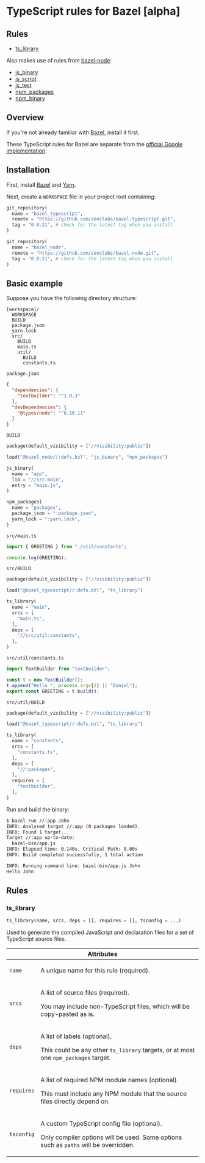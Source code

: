# TypeScript rules for Bazel [alpha]

## Rules

- [ts_library](#ts_library)

Also makes use of rules from [bazel-node](https://github.com/zenclabs/bazel-node):
- [js_binary](https://github.com/zenclabs/bazel-node#js_binary)
- [js_script](https://github.com/zenclabs/bazel-node#js_script)
- [js_test](https://github.com/zenclabs/bazel-node#js_test)
- [npm_packages](https://github.com/zenclabs/bazel-node#npm_packages)
- [npm_binary](https://github.com/zenclabs/bazel-node#npm_binary)

## Overview

If you're not already familiar with [Bazel](https://bazel.build), install it first.

These TypeScript rules for Bazel are separate from the [official Google
implementation](https://github.com/bazelbuild/rules_typescript).

## Installation

First, install [Bazel](https://docs.bazel.build/versions/master/install.html) and [Yarn](https://yarnpkg.com/lang/en/docs/install).

Next, create a `WORKSPACE` file in your project root containing:

```python
git_repository(
  name = "bazel_typescript",
  remote = "https://github.com/zenclabs/bazel-typescript.git",
  tag = "0.0.21", # check for the latest tag when you install
)

git_repository(
  name = "bazel_node",
  remote = "https://github.com/zenclabs/bazel-node.git",
  tag = "0.0.11", # check for the latest tag when you install
)
```

## Basic example

Suppose you have the following directory structure:

```
[workspace]/
  WORKSPACE
  BUILD
  package.json
  yarn.lock
  src/
    BUILD
    main.ts
    util/
      BUILD
      constants.ts
```

`package.json`

```json
{
  "dependencies": {
    "textbuilder": "^1.0.3"
  },
  "devDependencies": {
    "@types/node": "^8.10.11"
  }
}
```

`BUILD`

```python
package(default_visibility = ["//visibility:public"])

load("@bazel_node//:defs.bzl", "js_binary", "npm_packages")

js_binary(
  name = "app",
  lib = "//src:main",
  entry = "main.js",
)

npm_packages(
  name = "packages",
  package_json = ":package.json",
  yarn_lock = ":yarn.lock",
)
```

`src/main.ts`

```typescript
import { GREETING } from "./util/constants";

console.log(GREETING);
```

`src/BUILD`

```python
package(default_visibility = ["//visibility:public"])

load("@bazel_typescript//:defs.bzl", "ts_library")

ts_library(
  name = "main",
  srcs = [
    "main.ts",
  ],
  deps = [
    "//src/util:constants",
  ],
)
```

`src/util/constants.ts`

```typescript
import TextBuilder from "textbuilder";

const t = new TextBuilder();
t.append("Hello ", process.argv[2] || "Daniel");
export const GREETING = t.build();
```

`src/util/BUILD`

```python
package(default_visibility = ["//visibility:public"])

load("@bazel_typescript//:defs.bzl", "ts_library")

ts_library(
  name = "constants",
  srcs = [
    "constants.ts",
  ],
  deps = [
    "//:packages",
  ],
  requires = [
    "textbuilder",
  ],
)
```

Run and build the binary:
```sh
$ bazel run //:app John
INFO: Analysed target //:app (0 packages loaded).
INFO: Found 1 target...
Target //:app up-to-date:
  bazel-bin/app.js
INFO: Elapsed time: 0.140s, Critical Path: 0.00s
INFO: Build completed successfully, 1 total action

INFO: Running command line: bazel-bin/app.js John
Hello John
```

## Rules

### ts_library

```python
ts_library(name, srcs, deps = [], requires = [], tsconfig = ...)
```

Used to generate the compiled JavaScript and declaration files for a set of
TypeScript source files.

<table>
  <thead>
    <tr>
      <th colspan="2">Attributes</th>
    </tr>
  </thead>
  <tbody>
    <tr>
      <td><code>name</code></td>
      <td>
        <p>A unique name for this rule (required).</p>
      </td>
    </tr>
    <tr>
      <td><code>srcs</code></td>
      <td>
        <p>A list of source files (required).</p>
        <p>You may include non-TypeScript files, which will be copy-pasted as is.</p>
      </td>
    </tr>
    <tr>
      <td><code>deps</code></td>
      <td>
        <p>A list of labels (optional).</p>
        <p>
          This could be any other <code>ts_library</code> targets, or at most one <code>npm_packages</code> target.
        </p>
      </td>
    </tr>
    <tr>
      <td><code>requires</code></td>
      <td>
        <p>A list of required NPM module names (optional).</p>
        <p>
          This must include any NPM module that the source files directly depend on.
        </p>
      </td>
    </tr>
    <tr>
      <td><code>tsconfig</code></td>
      <td>
        <p>A custom TypeScript config file (optional).</p>
        <p>
          Only compiler options will be used. Some options such as
          <code>paths</code> will be overridden.
        </p>
      </td>
    </tr>
  </tbody>
</table>
